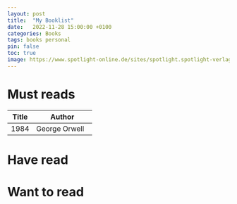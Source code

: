 ```yaml
---
layout: post
title:  "My Booklist"
date:   2022-11-28 15:00:00 +0100
categories: Books
tags: books personal 
pin: false
toc: true
image: https://www.spotlight-online.de/sites/spotlight.spotlight-verlag.de/files/styles/mode_content/public/2020-09/shutterstock_160993595.png?itok=ZItnFpSq
---
```


# Must reads

<table><colgroup><col width="30%"/><col/></colgroup>
    <thead>
        <tr class="header">
            <th>Title</th>
            <th>Author</th>
        </tr>
    </thead>
    <tbody>
        <tr>
            <td markdown="span">1984</td>
            <td markdown="span">George Orwell</td>
        </tr>
    </tbody>
</table>

# Have read

# Want to read